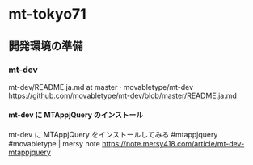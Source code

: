# mt-tokyo71

## 開発環境の準備

### mt-dev
mt-dev/README.ja.md at master · movabletype/mt-dev
https://github.com/movabletype/mt-dev/blob/master/README.ja.md

#### mt-dev に MTAppjQuery のインストール
mt-dev に MTAppjQuery をインストールしてみる #mtappjquery #movabletype | mersy note
https://note.mersy418.com/article/mt-dev-mtappjquery
